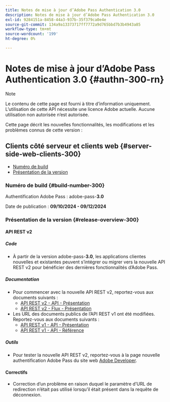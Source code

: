 ```yaml
---
title: Notes de mise à jour d’Adobe Pass Authentication 3.0
description: Notes de mise à jour d’Adobe Pass Authentication 3.0
exl-id: 9284151a-8458-44a3-937b-35f379ca0e4e
source-git-commit: 134a9a13373717ff7772a9d765bbd7b3b4943a85
workflow-type: tm+mt
source-wordcount: '199'
ht-degree: 0%

---
```


# Notes de mise à jour d’Adobe Pass Authentication 3.0 {#authn-300-rn}

>[!NOTE]
>
>Le contenu de cette page est fourni à titre d’information uniquement. L’utilisation de cette API nécessite une licence Adobe actuelle. Aucune utilisation non autorisée n’est autorisée.

Cette page décrit les nouvelles fonctionnalités, les modifications et les problèmes connus de cette version :

## Clients côté serveur et clients web {#server-side-web-clients-300}

* [Numéro de build](#build-number-300)
* [Présentation de la version](#release-overview-300)

### Numéro de build {#build-number-300}

Authentification Adobe Pass : adobe-pass-**3.0**

Date de publication : **09/10/2024 - 09/12/2024**

### Présentation de la version {#release-overview-300}

#### API REST v2

##### Code

* À partir de la version adobe-pass-**3.0**, les applications clientes nouvelles et existantes peuvent s’intégrer ou migrer vers la nouvelle API REST v2 pour bénéficier des dernières fonctionnalités d’Adobe Pass.

##### Documentation

* Pour commencer avec la nouvelle API REST v2, reportez-vous aux documents suivants :
   * [API REST v2 - API - Présentation](../integration-guide-programmers/rest-apis/rest-api-v2/apis/rest-api-v2-apis-overview.md)
   * [API REST v2 - Flux - Présentation](../integration-guide-programmers/rest-apis/rest-api-v2/flows/rest-api-v2-flows-overview.md)
* Les URL des documents publics de l’API REST v1 ont été modifiées. Reportez-vous aux documents suivants :
   * [API REST v1 - API - Présentation](../integration-guide-programmers/legacy/rest-api-v1/rest-api-overview.md)
   * [API REST v1 - API - Référence](../integration-guide-programmers/legacy/rest-api-v1/rest-api-reference.md)

##### Outils

* Pour tester la nouvelle API REST v2, reportez-vous à la page nouvelle authentification Adobe Pass du site web [Adobe Developer](https://developer.adobe.com/adobe-pass).

#### Correctifs

* Correction d’un problème en raison duquel le paramètre d’URL de redirection n’était pas utilisé lorsqu’il était présent dans la requête de déconnexion.
